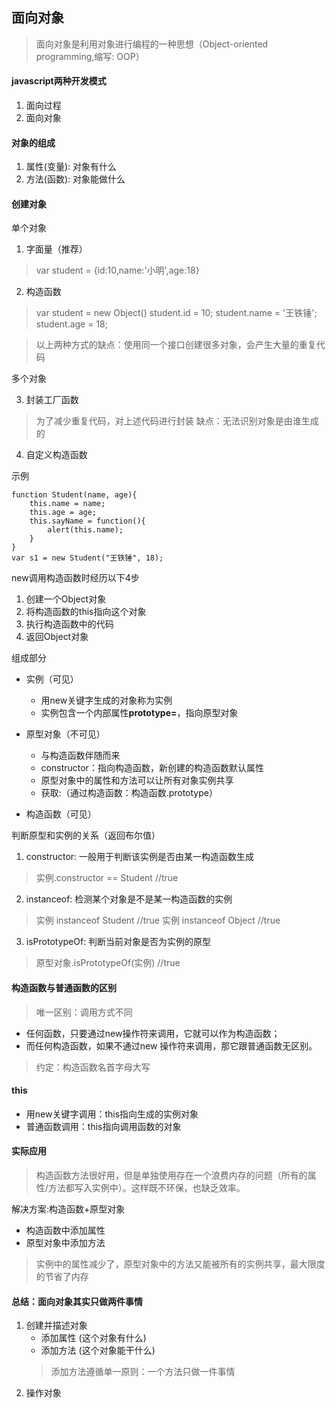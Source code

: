 ## 面向对象
> 面向对象是利用对象进行编程的一种思想（Object-oriented programming,缩写: OOP）

#### javascript两种开发模式

1. 面向过程
2. 面向对象

#### 对象的组成

1. 属性(变量): 对象有什么
2. 方法(函数): 对象能做什么

#### 创建对象

单个对象

1. 字面量（推荐）
> var student = {id:10,name:'小明',age:18}

2. 构造函数
> var student = new Object()
> student.id = 10;
> student.name = '王铁锤';
> student.age = 18;

> 以上两种方式的缺点：使用同一个接口创建很多对象，会产生大量的重复代码

多个对象

3. 封装工厂函数
> 为了减少重复代码，对上述代码进行封装
> 缺点：无法识别对象是由谁生成的

4. 自定义构造函数

示例
    
    function Student(name, age){
        this.name = name;
        this.age = age;
        this.sayName = function(){
            alert(this.name);
        }
    }
    var s1 = new Student("王铁锤", 18);

new调用构造函数时经历以下4步
1. 创建一个Object对象
2. 将构造函数的this指向这个对象
3. 执行构造函数中的代码
4. 返回Object对象

组成部分

* 实例（可见）
    * 用new关键字生成的对象称为实例
    * 实例包含一个内部属性**prototype=**，指向原型对象

* 原型对象（不可见）
    * 与构造函数伴随而来
    * constructor：指向构造函数，新创建的构造函数默认属性
    * 原型对象中的属性和方法可以让所有对象实例共享
    * 获取:（通过构造函数：构造函数.prototype）

* 构造函数（可见）

判断原型和实例的关系（返回布尔值）
1. constructor: 一般用于判断该实例是否由某一构造函数生成
> 实例.constructor == Student //true

2. instanceof: 检测某个对象是不是某一构造函数的实例
> 实例 instanceof Student //true
> 实例 instanceof Object //true

3. isPrototypeOf: 判断当前对象是否为实例的原型
> 原型对象.isPrototypeOf(实例) //true

#### 构造函数与普通函数的区别
> 唯一区别：调用方式不同

* 任何函数，只要通过new操作符来调用，它就可以作为构造函数；
* 而任何构造函数，如果不通过new 操作符来调用，那它跟普通函数无区别。

> 约定：构造函数名首字母大写

#### this

* 用new关键字调用：this指向生成的实例对象
* 普通函数调用：this指向调用函数的对象

#### 实际应用
> 构造函数方法很好用，但是单独使用存在一个浪费内存的问题（所有的属性/方法都写入实例中）。这样既不环保，也缺乏效率。

解决方案:构造函数+原型对象

* 构造函数中添加属性
* 原型对象中添加方法
> 实例中的属性减少了，原型对象中的方法又能被所有的实例共享，最大限度的节省了内存

#### 总结：面向对象其实只做两件事情
1. 创建并描述对象
    * 添加属性  (这个对象有什么)
    * 添加方法  (这个对象能干什么)
    > 添加方法遵循单一原则：一个方法只做一件事情
2. 操作对象